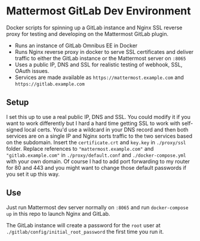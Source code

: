 # Mattermost GitLab Dev Environment #

Docker scripts for spinning up a GitLab instance and Nginx SSL reverse proxy for testing and developing on the Mattermost GitLab plugin.

- Runs an instance of GitLab Omnibus EE in Docker
- Runs Nginx reverse proxy in docker to serve SSL certificates and deliver traffic to either the GitLab instance or the Mattermost server on `:8065`
- Uses a public IP, DNS and SSL for realistic testing of webhook, SSL, OAuth issues.
- Services are made available as `https://mattermost.example.com` and `https://gitlab.example.com`

## Setup ##
I set this up to use a real public IP, DNS and SSL. You could modify it if you want to work differently but I hard a hard time getting SSL to work with self-signed local certs. You'd use a wildcard in your DNS record and then both services are on a single IP and Nginx sorts traffic to the two services based on the subdomain. Insert the `certificate.crt` and `key.key` in `./proxy/ssl` folder. Replace references to `"mattermost.example.com"` and `"gitlab.example.com"` in `./proxy/default.conf` and `./docker-compose.yml` with your own domain. Of course I had to add port forwarding to my router for 80 and 443 and you might want to change those default passwords if you set it up this way.

## Use ##
Just run Mattermost dev server normally on `:8065` and run `docker-compose up` in this repo to launch Nginx and GitLab.

The GitLab instance will create a password for the `root` user at `./gitlab/config/initial_root_password` the first time you run it.